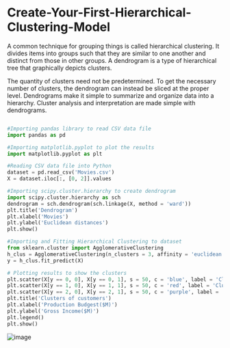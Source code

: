# Create-Your-First-Hierarchical-Clustering-Model

A common technique for grouping things is called hierarchical clustering. It divides items into groups such that they are similar to one another and distinct from those in other groups. A dendrogram is a type of hierarchical tree that graphically depicts clusters.

The quantity of clusters need not be predetermined. To get the necessary number of clusters, the dendrogram can instead be sliced at the proper level.
Dendrograms make it simple to summarize and organize data into a hierarchy. Cluster analysis and interpretation are made simple with dendrograms.

``` python 

#Importing pandas library to read CSV data file
import pandas as pd

#Importing matplotlib.pyplot to plot the results
import matplotlib.pyplot as plt

#Reading CSV data file into Python
dataset = pd.read_csv('Movies.csv')
X = dataset.iloc[:, [0, 2]].values

#Importing scipy.cluster.hierarchy to create dendrogram
import scipy.cluster.hierarchy as sch
dendrogram = sch.dendrogram(sch.linkage(X, method = 'ward'))
plt.title('Dendrogram')
plt.xlabel('Movies')
plt.ylabel('Euclidean distances')
plt.show()

#Importing and Fitting Hierarchical Clustering to dataset
from sklearn.cluster import AgglomerativeClustering
h_clus = AgglomerativeClustering(n_clusters = 3, affinity = 'euclidean', linkage = 'ward')
y = h_clus.fit_predict(X)

# Plotting results to show the clusters
plt.scatter(X[y == 0, 0], X[y == 0, 1], s = 50, c = 'blue', label = 'Cluster 1')
plt.scatter(X[y == 1, 0], X[y == 1, 1], s = 50, c = 'red', label = 'Cluster 2')
plt.scatter(X[y == 2, 0], X[y == 2, 1], s = 50, c = 'purple', label = 'Cluster 3')
plt.title('Clusters of customers')
plt.xlabel('Production Budgest($M)')
plt.ylabel('Gross Income($M)')
plt.legend()
plt.show()

```

![image](https://github.com/ahammadmejbah/Create-Your-First-Hierarchical-Clustering-Model/assets/56669333/bad3eec7-0627-4aa7-97c7-c0abcb60bb26)
